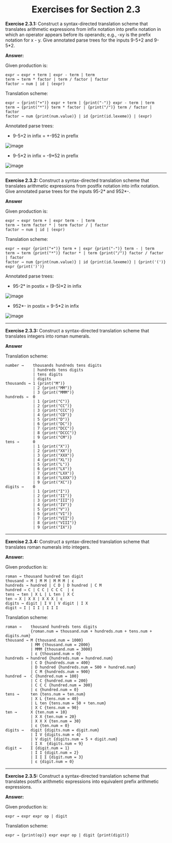 <h1 align="center">Exercises for Section 2.3</h1>

**Exercise 2.3.1:** Construct a syntax-directed translation scheme that translates arithmetic expressions
from infix notation into prefix notation in which an operator appears before its operands; e.g., -xy is the prefix notation for x - y.
Give annotated parse trees for the inputs 9-5+2 and 9-5\*2.

**Answer:**

Given production is:
```
expr → expr + term | expr - term | term
term → term * factor | term / factor | factor
factor → num | id | (expr)
```
Translation scheme:
```
expr → {print("+")} expr + term | {print("-")} expr - term | term
term → {print("*")} term * factor | {print("/")} term / factor | factor
factor → num {print(num.value)} | id {print(id.lexeme)} | (expr)
```
Annotated parse trees:

* 9-5+2 in infix = +-952 in prefix

![image](https://user-images.githubusercontent.com/52632898/149842729-2d3fea06-621c-4b11-be8e-6479aa004bfd.png)

* 9-5\*2 in infix = -9\*52 in prefix

![image](https://user-images.githubusercontent.com/52632898/149843824-fd8ab346-e59c-4e96-853d-dd51229f47f7.png)

---

**Exercise 2.3.2:** Construct a syntax-directed translation scheme that translates arithmetic expressions
from postfix notation into infix notation. Give annotated parse trees for the inputs 95-2* and 952*-.

**Answer**

Given production is:

```
expr → expr term + | expr term - | term
term → term factor * | term factor / | factor
factor → num | id | (expr)
```
Translation scheme:
```
expr → expr {print("+")} term + | expr {print("-")} term - | term
term → term {print("*")} factor * | term {print("/")} factor / factor | factor
factor → num {print(num.value)} | id {print(id.lexeme)} | {print('(')} expr {print(')')}
```
Annotated parse trees:

* 95-2\* in postix = (9-5)\*2 in infix

![image](https://user-images.githubusercontent.com/52632898/149847135-b5ad903c-77c7-4f21-a2b6-b9ffd12f0634.png)

* 952\*- in postix = 9-5\*2 in infix

![image](https://user-images.githubusercontent.com/52632898/149847624-bd482039-721c-49f0-8c04-12b96d1b7e9b.png)

---

**Exercise 2.3.3:** Construct a syntax-directed translation scheme that translates integers into roman numerals.

**Answer**

Translation scheme:
```
number →    thousands hundreds tens digits
            | hundreds tens digits 
            | tens digits 
            | digits
thousands → 1 {print("M")} 
            | 2 {print("MM")} 
            | 3 {print("MMM")}
hundreds →  0 
            | 1 {print("C")}
            | 2 {print("CC")}
            | 3 {print("CCC")}
            | 4 {print("CD")}
            | 5 {print("D")}
            | 6 {print("DC")}
            | 7 {print("DCC")}
            | 8 {print("DCCC")}
            | 9 {print("CM")}
tens →      0
            | 1 {print("X")}
            | 2 {print("XX")}
            | 3 {print("XXX")}
            | 4 {print("XL")}
            | 5 {print("L")}
            | 6 {print("LX")}
            | 7 {print("LXX")}
            | 8 {print("LXXX")}
            | 9 {print("XC")}
digits →    0
            | 1 {print("I")}
            | 2 {print("II")}
            | 3 {print("III")}
            | 4 {print("IV")}
            | 5 {print("V")}
            | 6 {print("VI")}
            | 7 {print("VII")}
            | 8 {print("VIII")}
            | 9 {print("IX")}
```

---

**Exercise 2.3.4:** Construct a syntax-directed translation scheme that translates roman numerals into integers.

**Answer:**

Given production is:

```
roman → thousand hundred ten digit
thousand → M | M M | M M M | ε
hundreds → hundred | C D | D hundred | C M
hundred → C | C C | C C C  | ε
tens → ten | X L | L ten | X C
ten → X | X X | X X X | ε
digits → digit | I V | V digit | I X
digit → I | I I | I I I
```
Translation scheme:
```
roman →    thousand hundreds tens digits 
           {roman.num = thousand.num + hundreds.num + tens.num + digits.num}
thousand → M {thousand.num = 1000} 
           | MM {thousand.num = 2000} 
           | MMM {thousand.num = 3000} 
           | ε {thousand.num = 0}
hundreds → hundred {hundreds.num = hundred.num} 
           | C D {hundreds.num = 400} 
           | D hundred {hundreds.num = 500 + hundred.num} 
           | C M {hundreds.num = 900}
hundred →  C {hundred.num = 100} 
           | C C {hundred.num = 200} 
           | C C C {hundred.num = 300} 
           | ε {hundred.num = 0}
tens →     ten {tens.num = ten.num} 
           | X L {tens.num = 40} 
           | L ten {tens.num = 50 + ten.num} 
           | X C {tens.num = 90}
ten →      X {ten.num = 10} 
           | X X {ten.num = 20} 
           | X X X {ten.num = 30} 
           | ε {ten.num = 0}
digits →   digit {digits.num = digit.num}
           | I V {digits.num = 4}
           | V digit {digits.num = 5 + digit.num} 
           | I X  {digits.num = 9}
digit →    I {digit.num = 1}
           | I I {digit.num = 2}
           | I I I {digit.num = 3} 
           | ε {digit.num = 0}
```

---

**Exercise 2.3.5:** Construct a syntax-directed translation scheme that translates postfix arithmetic expressions into equivalent prefix arithmetic expressions.

**Answer:**

Given production is:
```
expr → expr expr op | digit
```
Translation scheme:
```
expr → {print(op)} expr expr op | digit {print(digit)}
```
